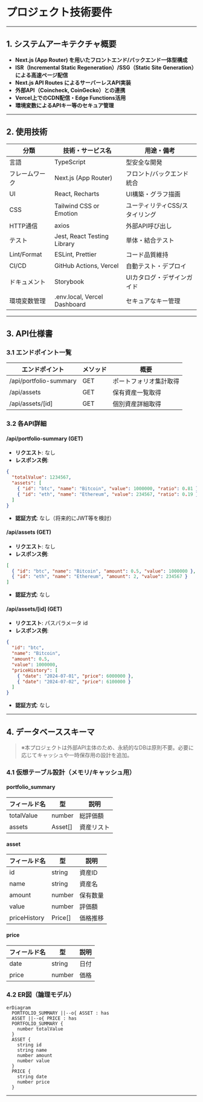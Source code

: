 # プロジェクト技術要件

---

## 1. システムアーキテクチャ概要

- **Next.js (App Router) を用いたフロントエンド/バックエンド一体型構成**
- **ISR（Incremental Static Regeneration）/SSG（Static Site Generation）による高速ページ配信**
- **Next.js API Routes によるサーバーレスAPI実装**
- **外部API（Coincheck, CoinGecko）との連携**
- **Vercel上でのCDN配信・Edge Functions活用**
- **環境変数によるAPIキー等のセキュア管理**

---

## 2. 使用技術

| 分類         | 技術・サービス名         | 用途・備考                         |
|--------------|--------------------------|-------------------------------------|
| 言語         | TypeScript               | 型安全な開発                        |
| フレームワーク| Next.js (App Router)     | フロント/バックエンド統合           |
| UI           | React, Recharts          | UI構築・グラフ描画                  |
| CSS          | Tailwind CSS or Emotion  | ユーティリティCSS/スタイリング      |
| HTTP通信     | axios                    | 外部API呼び出し                     |
| テスト       | Jest, React Testing Library | 単体・結合テスト                  |
| Lint/Format  | ESLint, Prettier         | コード品質維持                      |
| CI/CD        | GitHub Actions, Vercel   | 自動テスト・デプロイ                |
| ドキュメント | Storybook                | UIカタログ・デザインガイド          |
| 環境変数管理 | .env.local, Vercel Dashboard | セキュアなキー管理             |

---

## 3. API仕様書

### 3.1 エンドポイント一覧

| エンドポイント                | メソッド | 概要                       |
|------------------------------|----------|----------------------------|
| /api/portfolio-summary        | GET      | ポートフォリオ集計取得     |
| /api/assets                   | GET      | 保有資産一覧取得           |
| /api/assets/[id]              | GET      | 個別資産詳細取得           |

### 3.2 各API詳細

#### /api/portfolio-summary (GET)
- **リクエスト**: なし
- **レスポンス例**:
```json
{
  "totalValue": 1234567,
  "assets": [
    { "id": "btc", "name": "Bitcoin", "value": 1000000, "ratio": 0.81 },
    { "id": "eth", "name": "Ethereum", "value": 234567, "ratio": 0.19 }
  ]
}
```
- **認証方式**: なし（将来的にJWT等を検討）

#### /api/assets (GET)
- **リクエスト**: なし
- **レスポンス例**:
```json
[
  { "id": "btc", "name": "Bitcoin", "amount": 0.5, "value": 1000000 },
  { "id": "eth", "name": "Ethereum", "amount": 2, "value": 234567 }
]
```
- **認証方式**: なし

#### /api/assets/[id] (GET)
- **リクエスト**: パスパラメータ id
- **レスポンス例**:
```json
{
  "id": "btc",
  "name": "Bitcoin",
  "amount": 0.5,
  "value": 1000000,
  "priceHistory": [
    { "date": "2024-07-01", "price": 6000000 },
    { "date": "2024-07-02", "price": 6100000 }
  ]
}
```
- **認証方式**: なし

---

## 4. データベーススキーマ

> ※本プロジェクトは外部API主体のため、永続的なDBは原則不要。必要に応じてキャッシュや一時保存用の設計を追加。

### 4.1 仮想テーブル設計（メモリ/キャッシュ用）

#### portfolio_summary
| フィールド名 | 型        | 説明           |
|--------------|-----------|----------------|
| totalValue   | number    | 総評価額       |
| assets       | Asset[]   | 資産リスト     |

#### asset
| フィールド名   | 型        | 説明           |
|----------------|-----------|----------------|
| id             | string    | 資産ID         |
| name           | string    | 資産名         |
| amount         | number    | 保有数量       |
| value          | number    | 評価額         |
| priceHistory   | Price[]   | 価格推移       |

#### price
| フィールド名 | 型      | 説明         |
|--------------|---------|--------------|
| date         | string  | 日付         |
| price        | number  | 価格         |

### 4.2 ER図（論理モデル）

```mermaid
erDiagram
  PORTFOLIO_SUMMARY ||--o{ ASSET : has
  ASSET ||--o{ PRICE : has
  PORTFOLIO_SUMMARY {
    number totalValue
  }
  ASSET {
    string id
    string name
    number amount
    number value
  }
  PRICE {
    string date
    number price
  }
```

--- 